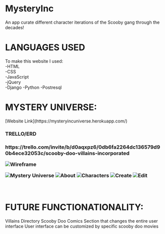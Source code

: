 # MysteryInc

An app curate different character iterations of the Scooby gang through the decades!

# LANGUAGES USED

To make this website I used: <br>
-HTML<br>
-CSS<br>
-JavaScript <br>
-jQuery<br>
-Django
-Python
-Postresql





<h1>MYSTERY UNIVERSE:</h1>
 [Website Link](https://mysteryincuniverse.herokuapp.com/)
<h3> TRELLO/ERD <H3>
 https://trello.com/invite/b/d0aqxpz6/0db6fa2264dc136579d90b4ece32053c/scooby-doo-villains-incorporated
<br>
 
 ![Wireframe](https://i.imgur.com/05ui6yo.png)

![Mystery Universe](https://i.imgur.com/Yg4Nq5m.png)
![About](https://i.imgur.com/Cgj02Mk.png)
![Characters](https://i.imgur.com/AsU9iwy.png)
![Create](https://i.imgur.com/OHYUPLp.png)
![Edit](https://i.imgur.com/HNnfCG7.png)

 <br>
 <h1>FUTURE FUNCTIONATIONALITY:</h1>
Villains Directory
Scooby Doo Comics Section that changes the entire user interface
User interface can be customized by specific scooby doo movies 
